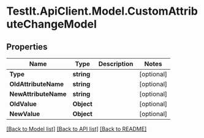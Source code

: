 # TestIt.ApiClient.Model.CustomAttributeChangeModel

## Properties

Name | Type | Description | Notes
------------ | ------------- | ------------- | -------------
**Type** | **string** |  | [optional] 
**OldAttributeName** | **string** |  | [optional] 
**NewAttributeName** | **string** |  | [optional] 
**OldValue** | **Object** |  | [optional] 
**NewValue** | **Object** |  | [optional] 

[[Back to Model list]](../README.md#documentation-for-models) [[Back to API list]](../README.md#documentation-for-api-endpoints) [[Back to README]](../README.md)

